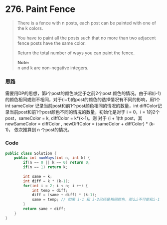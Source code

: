 # 276. Paint Fence

> There is a fence with n posts, each post can be painted with one of the k colors.
>
> You have to paint all the posts such that no more than two adjacent fence posts have the same color.
>
> Return the total number of ways you can paint the fence.
>
> **Note:**  
> n and k are non-negative integers.

### 思路

需要用DP的思想，第i个post的颜色决定于之前2个post 颜色的情况。由于i和\(i-1\)的颜色相同或则不相同，对于\(i+1\)的post的颜色的选择情况有不同的影响，用1个int sameColor 记录当前post和前1个post颜色相同的情况的数量，int diffColor记录当前post和前1个post颜色不同的情况的数量，初始化是对于 i = 0，i = 1的2个post，sameColor = k, diffColor = k\*\(k-1\)。则 对于 \(i + 1\)th post，其newSameColor = diffColor , newDiffColor = \(sameColor + diffColor\) \* \(k-1\)， 依次推算到 n 个post的情况。

### Code

```java
public class Solution {
    public int numWays(int n, int k) {
        if(n == 0 || k == 0) return 0;
        if(n == 1) return k;
        
        int same = k;
        int diff = k * (k-1);
        for(int i = 2; i < n; i ++) {
            int temp = diff;
            diff = (same + diff) * (k-1);
            same = temp; // 如果 i-1 和 i-2已经是相同颜色，那么i不可能和i-1 再是同一颜色
        }
        return same + diff;
    }
}
```



